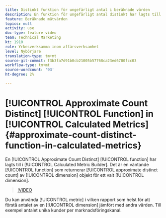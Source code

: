 ```yaml
---
title: Distinkt funktion för ungefärligt antal i beräknade värden
description: En funktion för ungefärligt antal distinkt har lagts till i verktyget för beräkning av metrisk generering. Det är en funktion som väntar länge och som returnerar det ungefärliga distinkta antalet dimensionsobjekt för en vald dimension.
feature: Beräknade mätvärden
topics: null
activity: use
doc-type: feature video
team: Technical Marketing
kt: 1910
role: Yrkesverksamma inom affärsverksamhet
level: Nybörjare
translation-type: tm+mt
source-git-commit: f3b3fa7d91b0cb21005b57768ca23ed6700fcc03
workflow-type: tm+mt
source-wordcount: '93'
ht-degree: 2%

---
```



# [!UICONTROL Approximate Count Distinct] [!UICONTROL Function] in  [!UICONTROL Calculated Metrics]{#approximate-count-distinct-function-in-calculated-metrics}

En [!UICONTROL Approximate Count Distinct] [!UICONTROL function] har lagts till i [!UICONTROL Calculated Metric Builder]. Det är en väntande [!UICONTROL function] som returnerar [!UICONTROL approximate distinct count] av [!UICONTROL dimension] objekt för ett valt [!UICONTROL dimension].

>[!VIDEO](https://video.tv.adobe.com/v/23722/?quality=12)

Du kan använda [!UICONTROL metric] i vilken rapport som helst för att förstå antalet av en [!UICONTROL dimension] jämfört med andra värden. Till exempel antalet unika kunder per marknadsföringskanal.
